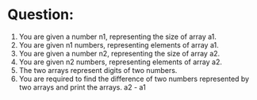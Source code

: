 # Question:
1. You are given a number n1, representing the size of array a1.
2. You are given n1 numbers, representing elements of array a1.
3. You are given a number n2, representing the size of array a2.
4. You are given n2 numbers, representing elements of array a2.
5. The two arrays represent digits of two numbers.
6. You are required to find the difference of two numbers represented by two arrays and print the arrays. a2 - a1